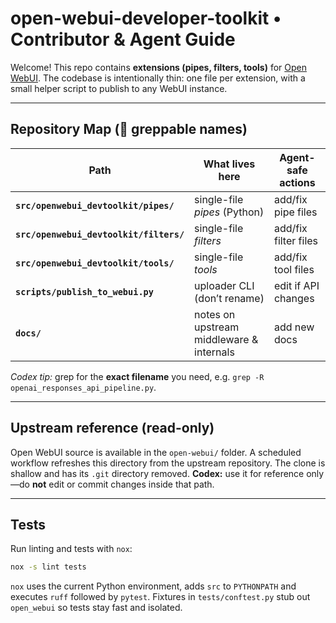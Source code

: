 # open-webui-developer-toolkit • Contributor & Agent Guide
Welcome! This repo contains **extensions (pipes, filters, tools)** for
[Open WebUI](https://github.com/open-webui/open-webui). The codebase is intentionally
thin: one file per extension, with a small helper script to publish to any WebUI
instance.

---

## Repository Map (👀 greppable names)

| Path | What lives here | Agent-safe actions |
|------|-----------------|--------------------|
| **`src/openwebui_devtoolkit/pipes/`** | single-file *pipes* (Python) | add/fix pipe files |
| **`src/openwebui_devtoolkit/filters/`** | single-file *filters* | add/fix filter files |
| **`src/openwebui_devtoolkit/tools/`** | single-file *tools* | add/fix tool files |
| **`scripts/publish_to_webui.py`** | uploader CLI (don’t rename) | edit if API changes |
| **`docs/`** | notes on upstream middleware & internals | add new docs |

*Codex tip:* grep for the **exact filename** you need, e.g. `grep -R openai_responses_api_pipeline.py`.

---

## Upstream reference (read-only)
Open WebUI source is available in the `open-webui/` folder. A scheduled
workflow refreshes this directory from the upstream repository. The clone is
shallow and has its `.git` directory removed. **Codex:** use it for reference
only—do **not** edit or commit changes inside that path.

---

## Tests
Run linting and tests with ``nox``:

```bash
nox -s lint tests
```

``nox`` uses the current Python environment, adds ``src`` to ``PYTHONPATH``
and executes ``ruff`` followed by ``pytest``. Fixtures in ``tests/conftest.py``
stub out ``open_webui`` so tests stay fast and isolated.
